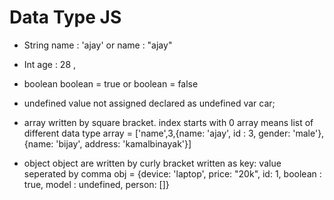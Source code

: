 # Data Type JS 
  - String 
      name : 'ajay' or name : "ajay"
      
  - Int
      age : 28 ,
      
  - boolean
     boolean = true or boolean = false
  
  - undefined 
     value not assigned declared as undefined
     var car;
     
  - array 
     written by square bracket.
     index starts with 0
     array means list of different data type 
     array = ['name',3,{name: 'ajay', id : 3, gender: 'male'}, {name: 'bijay', address: 'kamalbinayak'}]
     
  - object 
     object are written by curly bracket
     written as key: value seperated by comma
     obj = {device: 'laptop', price: "20k", id: 1, boolean : true, model : undefined, person: []}
     
